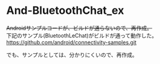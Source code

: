 # And-BluetoothChat_ex
<del>Androidサンプルコードが、ビルドが通らないので、再作成。</del></br>
下記のサンプル(BluetoothLeChat)がビルドが通って動作した。</br>
https://github.com/android/connectivity-samples.git

でも、サンプルとしては、分かりにくいので、再作成。
